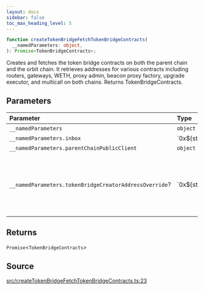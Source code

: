 ```yaml
---
layout: docs
sidebar: false
toc_max_heading_level: 5
---
```


```ts
function createTokenBridgeFetchTokenBridgeContracts(
  __namedParameters: object,
): Promise<TokenBridgeContracts>;
```

Creates and fetches the token bridge contracts on both the parent chain and
the orbit chain. It retrieves addresses for various contracts including
routers, gateways, WETH, proxy admin, beacon proxy factory, upgrade executor,
and multicall on both chains. Returns TokenBridgeContracts.

## Parameters

| Parameter                                              | Type              | Description                                                                                                                                |
| :----------------------------------------------------- | :---------------- | :----------------------------------------------------------------------------------------------------------------------------------------- |
| `__namedParameters`                                    | `object`          | -                                                                                                                                          |
| `__namedParameters.inbox`                              | \`0x$\{string\}\` | -                                                                                                                                          |
| `__namedParameters.parentChainPublicClient`            | `object`          | -                                                                                                                                          |
| `__namedParameters.tokenBridgeCreatorAddressOverride`? | \`0x$\{string\}\` | Specifies a custom address for the TokenBridgeCreator. By default, the address will be automatically detected based on the provided chain. |

## Returns

`Promise`\<`TokenBridgeContracts`\>

## Source

[src/createTokenBridgeFetchTokenBridgeContracts.ts:23](https://github.com/OffchainLabs/arbitrum-orbit-sdk/blob/cfcbd32d6879cf7817a33b24f062a0fd879ea257/src/createTokenBridgeFetchTokenBridgeContracts.ts#L23)
